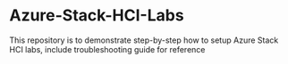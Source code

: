 # Azure-Stack-HCI-Labs
This repository is to demonstrate step-by-step how to setup Azure Stack HCI labs, include troubleshooting guide for reference
